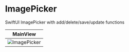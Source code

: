 # ImagePicker
 SwiftUI ImagePicker with add/delete/save/update functions
 
 | MainView  |
| ------------- |
| ![ImagePicker](https://github.com/dsm5e/ImagePicker/assets/88927934/4ac7fda9-f639-4316-b291-f81b831ac7e7) |


